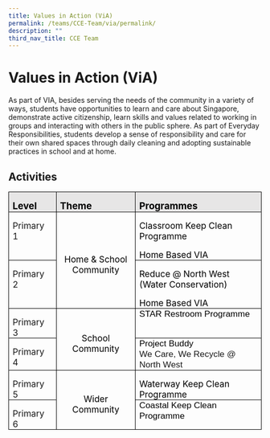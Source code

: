 ```yaml
---
title: Values in Action (ViA)
permalink: /teams/CCE-Team/via/permalink/
description: ""
third_nav_title: CCE Team
---
```

Values in Action (ViA)
======================
        

As part of VIA, besides serving the needs of the community in a variety of ways, students have opportunities to learn and care about Singapore, demonstrate active citizenship, learn skills and values related to working in groups and interacting with others in the public sphere. As part of Everyday Responsibilities, students develop a sense of responsibility and care for their own shared spaces through daily cleaning and adopting sustainable practices in school and at home.


Activities
----------


<table class="MsoTableGrid" border="1" cellspacing="0" cellpadding="0" style="border-collapse:collapse;border:none;mso-border-alt:solid windowtext .5pt;
 mso-yfti-tbllook:1184;mso-padding-alt:0cm 5.4pt 0cm 5.4pt"><tbody><tr style="mso-yfti-irow:0;mso-yfti-firstrow:yes"><td width="123" valign="top" style="width:91.9pt;border:solid windowtext 1.0pt;
  mso-border-alt:solid windowtext .5pt;background:#E7E6E6;mso-background-themecolor:
  background2;padding:0cm 5.4pt 0cm 5.4pt"><p class="MsoNormal" style="margin-bottom:0cm;line-height:normal"><b><span style="font-size:14.0pt;color:black;mso-color-alt:windowtext">Level</span></b><b><span style="font-size:14.0pt"></span></b></p></td><td width="274" valign="top" style="width:205.55pt;border:solid windowtext 1.0pt;
  border-left:none;mso-border-left-alt:solid windowtext .5pt;mso-border-alt:
  solid windowtext .5pt;background:#E7E6E6;mso-background-themecolor:background2;
  padding:0cm 5.4pt 0cm 5.4pt"><p class="MsoNormal" style="margin-bottom:0cm;line-height:normal"><b><span style="font-size:14.0pt;color:black;mso-color-alt:windowtext">Theme</span></b><b><span style="font-size:14.0pt"></span></b></p></td><td width="548" valign="top" style="width:411.05pt;border:solid windowtext 1.0pt;
  border-left:none;mso-border-left-alt:solid windowtext .5pt;mso-border-alt:
  solid windowtext .5pt;background:#E7E6E6;mso-background-themecolor:background2;
  padding:0cm 5.4pt 0cm 5.4pt"><p class="MsoNormal" style="margin-bottom:0cm;line-height:normal"><b><span style="font-size:14.0pt;color:black;mso-color-alt:windowtext">Programmes</span></b><b><span style="font-size:14.0pt"></span></b></p></td></tr><tr style="mso-yfti-irow:1"><td width="123" valign="top" style="width:91.9pt;border:solid windowtext 1.0pt;
  border-top:none;mso-border-top-alt:solid windowtext .5pt;mso-border-alt:solid windowtext .5pt;
  padding:0cm 5.4pt 0cm 5.4pt"><p class="MsoNormal" style="margin-bottom:0cm;line-height:normal"><span style="font-size:13.0pt">Primary 1</span></p></td><td width="274" rowspan="2" style="width:205.55pt;border-top:none;border-left:
  none;border-bottom:solid windowtext 1.0pt;border-right:solid windowtext 1.0pt;
  mso-border-top-alt:solid windowtext .5pt;mso-border-left-alt:solid windowtext .5pt;
  mso-border-alt:solid windowtext .5pt;padding:0cm 5.4pt 0cm 5.4pt"><p class="MsoNormal" align="center" style="margin-bottom:0cm;text-align:center;
  line-height:normal"><span style="font-size:13.0pt;mso-ascii-font-family:Calibri;
  mso-hansi-font-family:Calibri;mso-bidi-font-family:Calibri;color:black">Home &amp; School Community</span><span style="font-size:13.0pt"></span></p></td><td width="548" valign="top" style="width:411.05pt;border-top:none;border-left:
  none;border-bottom:solid windowtext 1.0pt;border-right:solid windowtext 1.0pt;
  mso-border-top-alt:solid windowtext .5pt;mso-border-left-alt:solid windowtext .5pt;
  mso-border-alt:solid windowtext .5pt;padding:0cm 5.4pt 0cm 5.4pt"><p class="MsoNormal" style="margin-bottom:0cm;line-height:normal"><span lang="EN-SG" style="font-size:13.0pt;mso-ascii-font-family:Calibri;mso-fareast-font-family:
  &quot;Times New Roman&quot;;mso-hansi-font-family:Calibri;mso-bidi-font-family:Calibri;
  color:black;mso-ansi-language:EN-SG;mso-bidi-language:TA">Classroom Keep Clean Programme&nbsp;</span><span lang="EN-SG" style="font-size:13.0pt;
  font-family:&quot;Times New Roman&quot;,serif;mso-fareast-font-family:&quot;Times New Roman&quot;;
  mso-ansi-language:EN-SG;mso-bidi-language:TA"></span></p><p class="MsoNormal" style="margin-bottom:0cm;line-height:normal"><span lang="EN-SG" style="font-size:13.0pt;mso-ascii-font-family:Calibri;mso-fareast-font-family:
  &quot;Times New Roman&quot;;mso-hansi-font-family:Calibri;mso-bidi-font-family:Calibri;
  color:black;mso-ansi-language:EN-SG;mso-bidi-language:TA">Home Based VIA</span><span lang="EN-SG" style="font-size:13.0pt;font-family:&quot;Times New Roman&quot;,serif;
  mso-fareast-font-family:&quot;Times New Roman&quot;;mso-ansi-language:EN-SG;mso-bidi-language:
  TA"></span></p></td></tr><tr style="mso-yfti-irow:2"><td width="123" valign="top" style="width:91.9pt;border:solid windowtext 1.0pt;
  border-top:none;mso-border-top-alt:solid windowtext .5pt;mso-border-alt:solid windowtext .5pt;
  padding:0cm 5.4pt 0cm 5.4pt"><p class="MsoNormal" style="margin-bottom:0cm;line-height:normal"><span style="font-size:13.0pt">Primary 2</span></p></td><td width="548" valign="top" style="width:411.05pt;border-top:none;border-left:
  none;border-bottom:solid windowtext 1.0pt;border-right:solid windowtext 1.0pt;
  mso-border-top-alt:solid windowtext .5pt;mso-border-left-alt:solid windowtext .5pt;
  mso-border-alt:solid windowtext .5pt;padding:0cm 5.4pt 0cm 5.4pt"><p class="MsoNormal" style="margin-bottom:0cm;line-height:normal"><span lang="EN-SG" style="font-size:13.0pt;mso-ascii-font-family:Calibri;mso-fareast-font-family:
  &quot;Times New Roman&quot;;mso-hansi-font-family:Calibri;mso-bidi-font-family:Calibri;
  color:black;mso-ansi-language:EN-SG;mso-bidi-language:TA">Reduce @ North West (Water Conservation)&nbsp;</span><span lang="EN-SG" style="font-size:13.0pt;
  font-family:&quot;Times New Roman&quot;,serif;mso-fareast-font-family:&quot;Times New Roman&quot;;
  mso-ansi-language:EN-SG;mso-bidi-language:TA"></span></p><p class="MsoNormal" style="margin-bottom:0cm;line-height:normal"><span lang="EN-SG" style="font-size:13.0pt;mso-ascii-font-family:Calibri;mso-fareast-font-family:
  &quot;Times New Roman&quot;;mso-hansi-font-family:Calibri;mso-bidi-font-family:Calibri;
  color:black;mso-ansi-language:EN-SG;mso-bidi-language:TA">Home Based VIA</span><span lang="EN-SG" style="font-size:13.0pt;font-family:&quot;Times New Roman&quot;,serif;
  mso-fareast-font-family:&quot;Times New Roman&quot;;mso-ansi-language:EN-SG;mso-bidi-language:
  TA"></span></p></td></tr><tr style="mso-yfti-irow:3"><td width="123" valign="top" style="width:91.9pt;border:solid windowtext 1.0pt;
  border-top:none;mso-border-top-alt:solid windowtext .5pt;mso-border-alt:solid windowtext .5pt;
  padding:0cm 5.4pt 0cm 5.4pt"><p class="MsoNormal" style="margin-bottom:0cm;line-height:normal"><span style="font-size:13.0pt">Primary 3</span></p></td><td width="274" rowspan="2" style="width:205.55pt;border-top:none;border-left:
  none;border-bottom:solid windowtext 1.0pt;border-right:solid windowtext 1.0pt;
  mso-border-top-alt:solid windowtext .5pt;mso-border-left-alt:solid windowtext .5pt;
  mso-border-alt:solid windowtext .5pt;padding:0cm 5.4pt 0cm 5.4pt"><p class="MsoNormal" align="center" style="margin-bottom:0cm;text-align:center;
  line-height:normal"><span style="font-size:13.0pt;mso-ascii-font-family:Calibri;
  mso-hansi-font-family:Calibri;mso-bidi-font-family:Calibri;color:black">School Community</span><span style="font-size:13.0pt"></span></p></td><td width="548" valign="top" style="width:411.05pt;border-top:none;border-left:
  none;border-bottom:solid windowtext 1.0pt;border-right:solid windowtext 1.0pt;
  mso-border-top-alt:solid windowtext .5pt;mso-border-left-alt:solid windowtext .5pt;
  mso-border-alt:solid windowtext .5pt;padding:0cm 5.4pt 0cm 5.4pt"><p style="margin:0cm"><span lang="EN-SG" style="font-size:13.0pt;font-family:
  &quot;Calibri&quot;,sans-serif;color:black">STAR Restroom Programme&nbsp;</span><span lang="EN-SG" style="font-size:13.0pt"></span></p></td></tr><tr style="mso-yfti-irow:4"><td width="123" valign="top" style="width:91.9pt;border:solid windowtext 1.0pt;
  border-top:none;mso-border-top-alt:solid windowtext .5pt;mso-border-alt:solid windowtext .5pt;
  padding:0cm 5.4pt 0cm 5.4pt"><p class="MsoNormal" style="margin-bottom:0cm;line-height:normal"><span style="font-size:13.0pt">Primary 4</span></p></td><td width="548" valign="top" style="width:411.05pt;border-top:none;border-left:
  none;border-bottom:solid windowtext 1.0pt;border-right:solid windowtext 1.0pt;
  mso-border-top-alt:solid windowtext .5pt;mso-border-left-alt:solid windowtext .5pt;
  mso-border-alt:solid windowtext .5pt;padding:0cm 5.4pt 0cm 5.4pt"><p style="margin:0cm"><span lang="EN-SG" style="font-size:13.0pt;font-family:
  &quot;Calibri&quot;,sans-serif;color:black">Project Buddy&nbsp;</span><span lang="EN-SG" style="font-size:13.0pt"></span></p><p style="margin:0cm"><span lang="EN-SG" style="font-size:13.0pt;font-family:
  &quot;Calibri&quot;,sans-serif">We Care, We Recycle @ North West</span><span lang="EN-SG" style="font-size:13.0pt"></span></p></td></tr><tr style="mso-yfti-irow:5"><td width="123" valign="top" style="width:91.9pt;border:solid windowtext 1.0pt;
  border-top:none;mso-border-top-alt:solid windowtext .5pt;mso-border-alt:solid windowtext .5pt;
  padding:0cm 5.4pt 0cm 5.4pt"><p class="MsoNormal" style="margin-bottom:0cm;line-height:normal"><span style="font-size:13.0pt">Primary 5</span></p></td><td width="274" rowspan="2" style="width:205.55pt;border-top:none;border-left:
  none;border-bottom:solid windowtext 1.0pt;border-right:solid windowtext 1.0pt;
  mso-border-top-alt:solid windowtext .5pt;mso-border-left-alt:solid windowtext .5pt;
  mso-border-alt:solid windowtext .5pt;padding:0cm 5.4pt 0cm 5.4pt"><p class="MsoNormal" align="center" style="margin-bottom:0cm;text-align:center;
  line-height:normal"><span style="font-size:13.0pt;mso-ascii-font-family:Calibri;
  mso-hansi-font-family:Calibri;mso-bidi-font-family:Calibri;color:black">Wider Community</span><span style="font-size:13.0pt"></span></p></td><td width="548" valign="top" style="width:411.05pt;border-top:none;border-left:
  none;border-bottom:solid windowtext 1.0pt;border-right:solid windowtext 1.0pt;
  mso-border-top-alt:solid windowtext .5pt;mso-border-left-alt:solid windowtext .5pt;
  mso-border-alt:solid windowtext .5pt;padding:0cm 5.4pt 0cm 5.4pt"><p class="MsoNormal" style="margin-bottom:0cm;line-height:normal"><span style="font-size:13.0pt;mso-ascii-font-family:Calibri;mso-hansi-font-family:
  Calibri;mso-bidi-font-family:Calibri;color:black">Waterway Keep Clean Programme</span><span style="font-size:13.0pt"></span></p></td></tr><tr style="mso-yfti-irow:6;mso-yfti-lastrow:yes"><td width="123" valign="top" style="width:91.9pt;border:solid windowtext 1.0pt;
  border-top:none;mso-border-top-alt:solid windowtext .5pt;mso-border-alt:solid windowtext .5pt;
  padding:0cm 5.4pt 0cm 5.4pt"><p class="MsoNormal" style="margin-bottom:0cm;line-height:normal"><span style="font-size:13.0pt">Primary 6</span></p></td><td width="548" valign="top" style="width:411.05pt;border-top:none;border-left:
  none;border-bottom:solid windowtext 1.0pt;border-right:solid windowtext 1.0pt;
  mso-border-top-alt:solid windowtext .5pt;mso-border-left-alt:solid windowtext .5pt;
  mso-border-alt:solid windowtext .5pt;padding:0cm 5.4pt 0cm 5.4pt"><p style="margin:0cm"><span lang="EN-SG" style="font-size:13.0pt;font-family:
  &quot;Calibri&quot;,sans-serif;color:black">Coastal Keep Clean Programme</span><span lang="EN-SG" style="font-size:13.0pt"></span></p></td></tr></tbody></table>